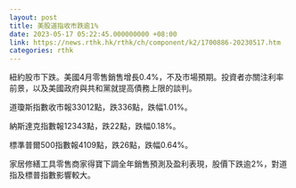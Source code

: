 ```yaml
---
layout: post
title: 美股道指收市跌逾1%
date: 2023-05-17 05:22:45.000000000 +08:00
link: https://news.rthk.hk/rthk/ch/component/k2/1700886-20230517.htm
categories: rthk
---
```


紐約股市下跌。美國4月零售銷售增長0.4%，不及市場預期。投資者亦關注利率前景，以及美國政府與共和黨就提高債務上限的談判。

道瓊斯指數收市報33012點，跌336點，跌幅1.01%。

納斯達克指數報12343點，跌22點，跌幅0.18%。

標準普爾500指數報4109點，跌26點，跌幅0.64%。

家居修繕工具零售商家得寶下調全年銷售預測及盈利表現，股價下跌逾2%，對道指及標普指數影響較大。
